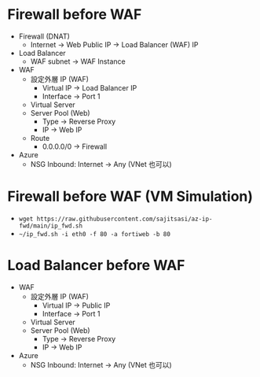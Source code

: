 # Firewall before WAF
- Firewall (DNAT)
    - Internet → Web Public IP → Load Balancer (WAF) IP
- Load Balancer
    - WAF subnet → WAF Instance
- WAF
    - 設定外層 IP (WAF)
        - Virtual IP → Load Balancer IP
        - Interface → Port 1
    - Virtual Server
    - Server Pool (Web)
        - Type → Reverse Proxy
        - IP → Web IP
    - Route
        - 0.0.0.0/0 → Firewall
- Azure
    - NSG Inbound: Internet → Any (VNet 也可以)

# Firewall before WAF (VM Simulation)
- `wget https://raw.githubusercontent.com/sajitsasi/az-ip-fwd/main/ip_fwd.sh`
- `~/ip_fwd.sh -i eth0 -f 80 -a fortiweb -b 80`

# Load Balancer before WAF
- WAF
    - 設定外層 IP (WAF)
        - Virtual IP → Public IP
        - Interface → Port 1
    - Virtual Server
    - Server Pool (Web)
        - Type → Reverse Proxy
        - IP → Web IP
- Azure
    - NSG Inbound: Internet → Any (VNet 也可以)